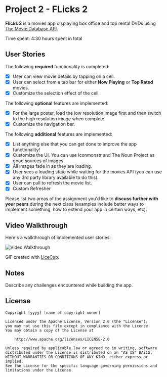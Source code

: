 # Project 2 - FLicks 2

**Flicks 2** is a movies app displaying box office and top rental DVDs using [The Movie Database API](http://docs.themoviedb.apiary.io/#).

Time spent: 4:30 hours spent in total

## User Stories

The following **required** functionality is completed:

- [X] User can view movie details by tapping on a cell.
- [X] User can select from a tab bar for either **Now Playing** or **Top Rated** movies.
- [X] Customize the selection effect of the cell.

The following **optional** features are implemented:

- [X] For the large poster, load the low resolution image first and then switch to the high resolution image when complete.
- [X] Customize the navigation bar.

The following **additional** features are implemented:

- [X] List anything else that you can get done to improve the app functionality!
- [X] Customize the UI. You can use Iconmonstr and The Noun Project as good sources of images.
- [X] All images fade in as they are loading.
- [X] User sees a loading state while waiting for the movies API (you can use any 3rd party library available to do this).
- [X] User can pull to refresh the movie list.
- [X] Custom Refresher

Please list two areas of the assignment you'd like to **discuss further with your peers** during the next class (examples include better ways to implement something, how to extend your app in certain ways, etc):
 

## Video Walkthrough 

Here's a walkthrough of implemented user stories:

<img src='flicks-2.gif' title='Video Walkthrough' width='' alt='Video Walkthrough' />

GIF created with [LiceCap](http://www.cockos.com/licecap/).

## Notes

Describe any challenges encountered while building the app.

## License

    Copyright [yyyy] [name of copyright owner]

    Licensed under the Apache License, Version 2.0 (the "License");
    you may not use this file except in compliance with the License.
    You may obtain a copy of the License at

        http://www.apache.org/licenses/LICENSE-2.0

    Unless required by applicable law or agreed to in writing, software
    distributed under the License is distributed on an "AS IS" BASIS,
    WITHOUT WARRANTIES OR CONDITIONS OF ANY KIND, either express or implied.
    See the License for the specific language governing permissions and
    limitations under the License.
